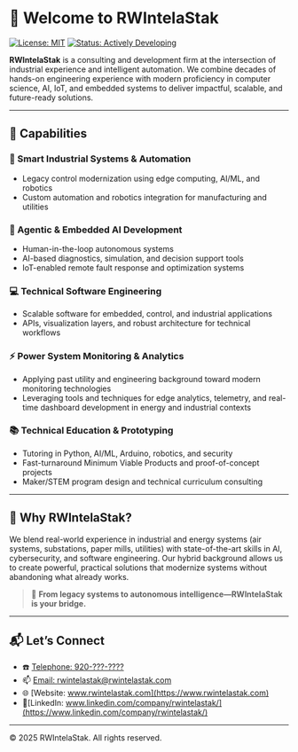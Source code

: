 # 👋 Welcome to RWIntelaStak

[![License: MIT](https://img.shields.io/badge/license-MIT-blue.svg)](LICENSE)
[![Status: Actively Developing](https://img.shields.io/badge/status-active-success.svg)](#)

**RWIntelaStak** is a consulting and development firm at the intersection of industrial experience and intelligent automation. We combine decades of hands-on engineering experience with modern proficiency in computer science, AI, IoT, and embedded systems to deliver impactful, scalable, and future-ready solutions.

---

## 🚀 Capabilities

### 🧠 Smart Industrial Systems & Automation
- Legacy control modernization using edge computing, AI/ML, and robotics  
- Custom automation and robotics integration for manufacturing and utilities  

### 🤖 Agentic & Embedded AI Development
- Human-in-the-loop autonomous systems  
- AI-based diagnostics, simulation, and decision support tools  
- IoT-enabled remote fault response and optimization systems  

### 💻 Technical Software Engineering
- Scalable software for embedded, control, and industrial applications  
- APIs, visualization layers, and robust architecture for technical workflows

### ⚡ Power System Monitoring & Analytics
- Applying past utility and engineering background toward modern monitoring technologies
- Leveraging tools and techniques for edge analytics, telemetry, and real-time dashboard development in energy and industrial contexts

### 📚 Technical Education & Prototyping
- Tutoring in Python, AI/ML, Arduino, robotics, and security  
- Fast-turnaround Minimum Viable Products and proof-of-concept projects  
- Maker/STEM program design and technical curriculum consulting  

---

## 🔧 Why RWIntelaStak?

We blend real-world experience in industrial and energy systems (air systems, substations, paper mills, utilities) with state-of-the-art skills in AI, cybersecurity, and software engineering. Our hybrid background allows us to create powerful, practical solutions that modernize systems without abandoning what already works.

> 🔄 **From legacy systems to autonomous intelligence—RWIntelaStak is your bridge.**

---

## 📬 Let’s Connect
- ☎️ [Telephone: 920-???-????](920-???-????)
- 📫 [Email: rwintelastak@rwintelastak.com](mailto:rwintelastak@rwintelastak.com)
- 🌐 [Website: www.rwintelastak.com](https://www.rwintelastak.com)
- 🔗[LinkedIn: www.linkedin.com/company/rwintelastak/](https://www.linkedin.com/company/rwintelastak/)

---

© 2025 RWIntelaStak. All rights reserved.
